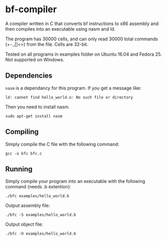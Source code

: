 # bf-compiler
A compiler written in C that converts bf instructions to x86 assembly and then compiles into an executable using nasm and ld.

The program has 30000 cells, and can only read 30000 total commands (+-.,[]<>) from the file. Cells are 32-bit.

Tested on all programs in examples folder on Ubuntu 16.04 and Fedora 25. Not supported on Windows.

## Dependencies 
`nasm` is a dependancy for this program. If you get a message like:
```
ld: cannot find hello_world.o: No such file or directory
```
Then you need to install nasm.
```
sudo apt-get install nasm
```

## Compiling
Simply compile the C file with the following command:  
```
gcc -o bfc bfc.c
```
## Running
Simply compile your program into an executable with the following command (needs .b extention):
```
./bfc examples/hello_world.b
```
Output assembly file:
```
./bfc -S examples/hello_world.b
```
Output object file:
```
./bfc -O examples/hello_world.b
```

